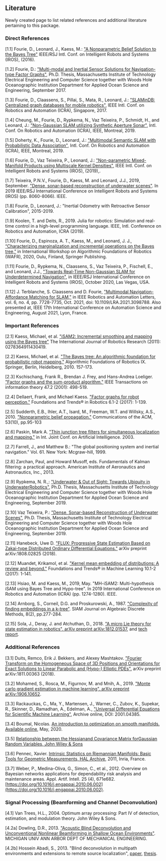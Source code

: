 ## Literature

Newly created page to list related references and additional literature pertaining to this package.

### Direct References

[1.1]  Fourie, D., Leonard, J., Kaess, M.: ["A Nonparametric Belief Solution to the Bayes Tree"](http://www.ri.cmu.edu/pub_files/2016/10/Fourie16iros.pdf) IEEE/RSJ Intl. Conf. on Intelligent Robots and Systems (IROS), (2016).

[1.2]  Fourie, D.: ["Multi-modal and Inertial Sensor Solutions for Navigation-type Factor   Graphs"](https://darchive.mblwhoilibrary.org/bitstream/handle/1912/9305/Fourie_thesis.pdf?sequence=1), Ph.D. Thesis, Massachusetts Institute of Technology Electrical Engineering and Computer Science together with Woods Hole Oceanographic Institution Department for Applied Ocean Science and Engineering, September 2017.

[1.3]  Fourie, D., Claassens, S., Pillai, S., Mata, R., Leonard, J.: ["SLAMinDB: Centralized graph databases for mobile robotics"](http://people.csail.mit.edu/spillai/projects/cloud-graphs/2017-icra-cloudgraphs.pdf), IEEE Intl. Conf. on Robotics and Automation (ICRA), Singapore, 2017.

[1.4]  Cheung, M., Fourie, D., Rypkema, N., Vaz Teixeira, P., Schmidt, H., and Leonard, J.: ["Non-Gaussian SLAM utilizing Synthetic Aperture Sonar"](https://marinerobotics.mit.edu/sites/default/files/cheung_icra2019.pdf), Intl. Conf. On Robotics and Automation (ICRA), IEEE, Montreal, 2019.

[1.5]  Doherty, K., Fourie, D., Leonard, J.: ["Multimodal Semantic SLAM with Probabilistic Data Association"](https://marinerobotics.mit.edu/sites/default/files/doherty_icra2019_revised.pdf), Intl. Conf. On Robotics and Automation (ICRA), IEEE, Montreal, 2019.

[1.6]  Fourie, D., Vaz Teixeira, P., Leonard, J.: ["Non-parametric Mixed-Manifold Products using Multiscale Kernel Densities"](https://marinerobotics.mit.edu/sites/default/files/fourie_iros19_manifolds.pdf), IEEE Intl. Conf. on Intelligent Robots and Systems (IROS), (2019),.

[1.7]  Teixeira, P.N.V., Fourie, D., Kaess, M. and Leonard, J.J., 2019, September. ["Dense, sonar-based reconstruction of underwater scenes"](https://www.cs.cmu.edu/~kaess/pub/Teixeira19iros.pdf). In 2019 IEEE/RSJ International Conference on Intelligent Robots and Systems (IROS) (pp. 8060-8066). IEEE.

[1.8]  Fourie, D., Leonard, J.: "Inertial Odometry with Retroactive Sensor Calibration", 2015-2019.

[1.9] Koolen, T. and Deits, R., 2019. Julia for robotics: Simulation and real-time control in a high-level programming language. IEEE, Intl. Conference on Robotics and Automation, ICRA (2019).

[1.10] Fourie, D., Espinoza, A. T., Kaess, M., and Leonard, J. J., [“Characterizing marginalization and incremental operations on the Bayes tree,”](https://marinerobotics.mit.edu/sites/default/files/WAFR2020_rev38_0.pdf) in International Workshop on Algorithmic Foundations of Robotics (WAFR), 2020, Oulu, Finland, Springer Publishing.

[1.11] Fourie, D., Rypkema, N., Claassens, S., Vaz Teixeira, P., Fischell, E., and Leonard, J.J., ["Towards Real-Time Non-Gaussian SLAM for Underdetermined Navigation"](http://ras.papercept.net/images/temp/IROS/files/2648.pdf), in IEEE/RSJ International Conference on Intelligent Robots and Systems (IROS), October 2020, Las Vegas, USA.

[1.12] J. Terblanche, S. Claassens and D. Fourie, ["Multimodal Navigation-Affordance Matching for SLAM,"](http://www.navability.io/wp-content/uploads/2021/08/NavAbility_RAL2021_preprint.pdf) in IEEE Robotics and Automation Letters, vol. 6, no. 4, pp. 7728-7735, Oct. 2021, doi: 10.1109/LRA.2021.3098788.  Also presented at, IEEE 17th International Conference on Automation Science and Engineering, August 2021, Lyon, France.

### Important References

[2.1]  Kaess, Michael, et al. ["iSAM2: Incremental smoothing and mapping using the Bayes tree"](http://journals.sagepub.com/doi/abs/10.1177/0278364911430419) The International Journal of Robotics Research (2011): 0278364911430419.

[2.2]  Kaess, Michael, et al. ["The Bayes tree: An algorithmic foundation for probabilistic robot mapping."](https://smartech.gatech.edu/bitstream/handle/1853/38459/Kaess10wafr.pdf?sequence=1&isAllowed=y) Algorithmic Foundations of Robotics IX. Springer, Berlin, Heidelberg, 2010. 157-173.

[2.3]  Kschischang, Frank R., Brendan J. Frey, and Hans-Andrea Loeliger. ["Factor graphs and the sum-product algorithm."](http://www.cs.utoronto.ca/~radford/csc2506/factor.pdf) IEEE Transactions on information theory 47.2 (2001): 498-519.

[2.4]  Dellaert, Frank, and Michael Kaess. ["Factor graphs for robot perception."](https://www.nowpublishers.com/article/DownloadSummary/ROB-043) Foundations and Trends® in Robotics 6.1-2 (2017): 1-139.

[2.5]  Sudderth, E.B., Ihler, A.T., Isard, M., Freeman, W.T. and Willsky, A.S., 2010. ["Nonparametric belief propagation."](https://www.microsoft.com/en-us/research/wp-content/uploads/2010/10/p95-sudderth.pdf) Communications of the ACM, 53(10), pp.95-103

[2.6] Paskin, Mark A. ["Thin junction tree filters for simultaneous localization and mapping."](http://citeseerx.ist.psu.edu/viewdoc/download?doi=10.1.1.15.7602&rep=rep1&type=pdf) in Int. Joint Conf. on Artificial Intelligence. 2003.

[2.7]  Farrell, J., and Matthew B.: "The global positioning system and inertial navigation." Vol. 61. New York: Mcgraw-hill, 1999.

[2.8]  Zarchan, Paul, and Howard Musoff, eds. Fundamentals of Kalman filtering: a practical approach. American Institute of Aeronautics and Astronautics, Inc., 2013.

[2.9]  Rypkema, N. R.,: ["Underwater & Out of Sight: Towards Ubiquity in UnderwaterRobotics"](http://dspace.mit.edu/bitstream/handle/1721.1/124118/1142630448-MIT.pdf), Ph.D. Thesis, Massachusetts Institute of Technology Electrical Engineering and Computer Science together with Woods Hole Oceanographic Institution Department for Applied Ocean Science and Engineering, September 2019.

[2.10] Vaz Teixeira, P.: ["Dense, Sonar-based Reconstruction of Underwater Scenes"](http://dspace.mit.edu/bitstream/handle/1721.1/123776/1139519986-MIT.pdf), Ph.D. Thesis, Massachusetts Institute of Technology Electrical Engineering and Computer Science together with Woods Hole Oceanographic Institution Department for Applied Ocean Science and Engineering, September 2019.

[2.11] Hanebeck, Uwe D. ["FLUX: Progressive State Estimation Based on Zakai-type Distributed Ordinary Differential Equations."](https://arxiv.org/pdf/1808.02825) arXiv preprint arXiv:1808.02825 (2018).

[2.12] Muandet, Krikamol, et al. ["Kernel mean embedding of distributions: A review and beyond."](https://www.nowpublishers.com/article/DownloadSummary/MAL-060) Foundations and Trends® in Machine Learning 10.1-2 (2017): 1-141.

[2.13] Hsiao, M. and Kaess, M., 2019, May. "MH-iSAM2: Multi-hypothesis iSAM using Bayes Tree and Hypo-tree". In 2019 International Conference on Robotics and Automation (ICRA) (pp. 1274-1280). IEEE.

[2.14] Arnborg, S., Corneil, D.G. and Proskurowski, A., 1987. ["Complexity of finding embeddings in a k-tree"](https://epubs.siam.org/doi/pdf/10.1137/0608024). SIAM Journal on Algebraic Discrete Methods, 8(2), pp.277-284.

[2.15] Sola, J., Deray, J. and Atchuthan, D., 2018. ["A micro Lie theory for state estimation in robotics". arXiv preprint arXiv:1812.01537](https://arxiv.org/pdf/1812.01537), and [tech report](https://upcommons.upc.edu/bitstream/handle/2117/179757/2089-A-micro-Lie-theory-for-state-estimation-in-robotics%20(3).pdf).

### Additional References

[3.1]  Duits, Remco, Erik J. Bekkers, and Alexey Mashtakov. ["Fourier Transform on the Homogeneous Space of 3D Positions and Orientations for Exact Solutions to Linear Parabolic and (Hypo-) Elliptic PDEs".](https://www.preprints.org/manuscript/201811.0027/download/final_file) arXiv preprint arXiv:1811.00363 (2018).

[3.2]  Mohamed, S., Rosca, M., Figurnov, M. and Mnih, A., 2019. ["Monte carlo gradient estimation in machine learning". arXiv preprint arXiv:1906.10652](https://arxiv.org/pdf/1906.10652).

[3.3]  Rackauckas, C., Ma, Y., Martensen, J., Warner, C., Zubov, K., Supekar, R., Skinner, D., Ramadhan, A., Edelman, A., ["Universal Differential Equations for Scientific Machine Learning"](https://arxiv.org/abs/2001.04385), Archive online, DOI: 2001.04385.

[3.4]  Boumal, Nicolas. [An introduction to optimization on smooth manifolds. Available online](http://sma.epfl.ch/~nboumal/book/index.html), May, 2020.

[3.5]  [Relationship between the Hessianand Covariance Matrix forGaussian Random Variables, John Wiley & Sons](https://onlinelibrary.wiley.com/doi/pdf/10.1002/9780470824566.app1)

[3.6]  Pennec, Xavier. [Intrinsic Statistics on Riemannian Manifolds: Basic Tools for Geometric Measurements, HAL Archive](https://hal.inria.fr/inria-00614994/PDF/Pennec.JMIV06.pdf), 2011, Inria, France.

[3.7]  Weber, P., Medina-Oliva, G., Simon, C., et al., 2012. Overview on Bayesian networks applications for dependability risk analysis and maintenance areas. Appl. Artif. Intell. 25 (4), 671e682. [https://doi.org/10.1016/j.engappai.2010.06.002](https://doi.org/10.1016/j.engappai.2010.06.002).

### Signal Processing (Beamforming and Channel Deconvolution)

[4.1]  Van Trees, H.L., 2004. Optimum array processing: Part IV of detection, estimation, and modulation theory. John Wiley & Sons.

[4.2a]  Dowling, D.R., 2013. ["Acoustic Blind Deconvolution and Unconventional Nonlinear Beamforming in Shallow Ocean Environments"](https://apps.dtic.mil/dtic/tr/fulltext/u2/a598859.pdf). MICHIGAN UNIV ANN ARBOR DEPT OF MECHANICAL ENGINEERING.

[4.2b]  Hossein Abadi, S., 2013. "Blind deconvolution in multipath environments and extensions to remote source localization", [paper](https://asa.scitation.org/doi/pdf/10.1121/1.3688502?class=pdf), [thesis](https://deepblue.lib.umich.edu/bitstream/handle/2027.42/102443/shimah_1.pdf?sequence=1&isAllowed=y).

